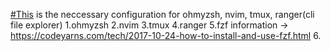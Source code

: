 [#This](#This) is the neccessary configuration for ohmyzsh, nvim, tmux, ranger(cli file explorer)
  1.ohmyzsh
  2.nvim
  3.tmux
  4.ranger
  5.fzf 
    information -> https://codeyarns.com/tech/2017-10-24-how-to-install-and-use-fzf.html
  6.    
